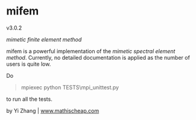 # mifem

v3.0.2

*mimetic finite element method*

mifem is a powerful implementation of the 
*mimetic spectral element method*. Currently, no detailed documentation
is applied as the number of users is quite low. 


Do
> mpiexec python TESTS\mpi_unittest.py

to run all the tests.


by Yi Zhang | www.mathischeap.com